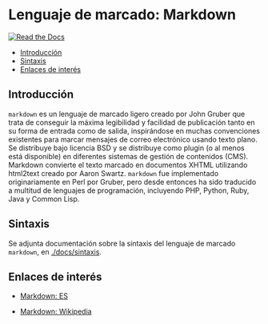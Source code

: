 # Lenguaje de marcado: Markdown
[![Read the Docs](https://img.shields.io/readthedocs/pip.svg)](https://github.com/davidvelascogarcia/markdown)

- [Introducción](#introducción)
- [Sintaxis](#sintaxis)
- [Enlaces de interés](#enlaces-de-interés)


## Introducción
	
`markdown` es un lenguaje de marcado ligero creado por John Gruber que trata de conseguir la máxima legibilidad y facilidad de publicación tanto en su forma de entrada como de salida, inspirándose en muchas convenciones existentes para marcar mensajes de correo electrónico usando texto plano. Se distribuye bajo licencia BSD y se distribuye como plugin (o al menos está disponible) en diferentes sistemas de gestión de contenidos (CMS). Markdown convierte el texto marcado en documentos XHTML utilizando html2text creado por Aaron Swartz. `markdown` fue implementado originariamente en Perl por Gruber, pero desde entonces ha sido traducido a multitud de lenguajes de programación, incluyendo PHP, Python, Ruby, Java y Common Lisp.

## Sintaxis

Se adjunta documentación sobre la sintaxis del lenguaje de marcado `markdown`, en [./docs/sintaxis](./docs/sintaxis.md).

## Enlaces de interés

* [Markdown: ES](https://markdown.es/)

* [Markdown: Wikipedia](https://es.wikipedia.org/wiki/Markdown)



